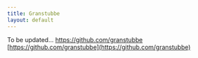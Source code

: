 ```yaml
---
title: Granstubbe
layout: default
---
```


To be updated...
https://github.com/granstubbe
[https://github.com/granstubbe](https://github.com/granstubbe)
